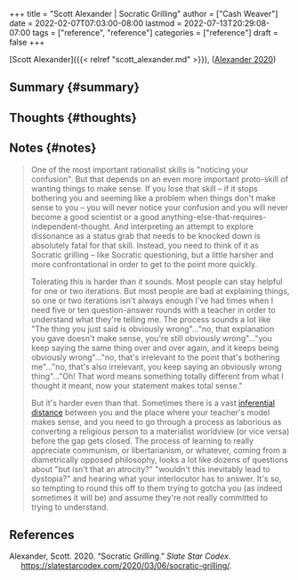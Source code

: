 +++
title = "Scott Alexander | Socratic Grilling"
author = ["Cash Weaver"]
date = 2022-02-07T07:03:00-08:00
lastmod = 2022-07-13T20:29:08-07:00
tags = ["reference", "reference"]
categories = ["reference"]
draft = false
+++

[Scott Alexander]({{< relref "scott_alexander.md" >}}), (<a href="#citeproc_bib_item_1">Alexander 2020</a>)


## Summary {#summary}


## Thoughts {#thoughts}


## Notes {#notes}

> One of the most important rationalist skills is "noticing your confusion". But that depends on an even more important proto-skill of wanting things to make sense. If you lose that skill – if it stops bothering you and seeming like a problem when things don't make sense to you – you will never notice your confusion and you will never become a good scientist or a good anything-else-that-requires-independent-thought. And interpreting an attempt to explore dissonance as a status grab that needs to be knocked down is absolutely fatal for that skill. Instead, you need to think of it as Socratic grilling – like Socratic questioning, but a little harsher and more confrontational in order to get to the point more quickly.
>
> Tolerating this is harder than it sounds. Most people can stay helpful for one or two iterations. But most people are bad at explaining things, so one or two iterations isn't always enough I've had times when I need five or ten question-answer rounds with a teacher in order to understand what they're telling me. The process sounds a lot like "The thing you just said is obviously wrong"…"no, that explanation you gave doesn't make sense, you're still obviously wrong"…"you keep saying the same thing over and over again, and it keeps being obviously wrong"…"no, that's irrelevant to the point that's bothering me"…"no, that's also irrelevant, you keep saying an obviously wrong thing"…"Oh! That word means something totally different from what I thought it meant, now your statement makes total sense."
>
> But it's harder even than that. Sometimes there is a vast [inferential distance](https://www.lesswrong.com/posts/HLqWn5LASfhhArZ7w/expecting-short-inferential-distances) between you and the place where your teacher's model makes sense, and you need to go through a process as laborious as converting a religious person to a materialist worldview (or vice versa) before the gap gets closed. The process of learning to really appreciate communism, or libertarianism, or whatever, coming from a diametrically opposed philosophy, looks a lot like dozens of questions about "but isn't that an atrocity?" "wouldn't this inevitably lead to dystopia?" and hearing what your interlocutor has to answer. It's so, so tempting to round this off to them trying to gotcha you (as indeed sometimes it will be) and assume they're not really committed to trying to understand.

## References

<style>.csl-entry{text-indent: -1.5em; margin-left: 1.5em;}</style><div class="csl-bib-body">
  <div class="csl-entry"><a id="citeproc_bib_item_1"></a>Alexander, Scott. 2020. “Socratic Grilling.” <i>Slate Star Codex</i>. <a href="https://slatestarcodex.com/2020/03/06/socratic-grilling/">https://slatestarcodex.com/2020/03/06/socratic-grilling/</a>.</div>
</div>
